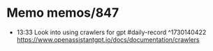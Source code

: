 # Memo memos/847
- 13:33 Look into using crawlers for gpt #daily-record ^1730140422
https://www.openassistantgpt.io/docs/documentation/crawlers